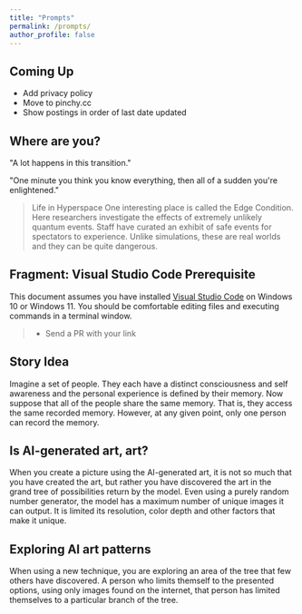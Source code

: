```yaml
---
title: "Prompts"
permalink: /prompts/
author_profile: false
---
```


## Coming Up

* Add privacy policy
* Move to pinchy.cc
* Show postings in order of last date updated

## Where are you?
"A lot happens in this transition."

"One minute you think you know everything, then all of a sudden you're enlightened."

> Life in Hyperspace
One interesting place is called the Edge Condition. Here researchers investigate the effects of extremely unlikely quantum events. Staff have curated an exhibit of safe events for spectators to experience. Unlike simulations, these are real worlds and they can be quite dangerous.

## Fragment: Visual Studio Code Prerequisite
This document assumes you have installed [Visual Studio Code](https://code.visualstudio.com/Download) on Windows 10 or Windows 11. You should be comfortable editing files and executing commands in a terminal window.

> * Send a PR with your link

## Story Idea
Imagine a set of people. They each have a distinct consciousness and self awareness and the personal experience is defined by their memory. Now suppose that all of the people share the same memory. That is, they access the same recorded memory. However, at any given point, only one person can record the memory. 

## Is AI-generated art, art?
When you create a picture using the AI-generated art, it is not so much that you have created the art, but rather you have discovered the art in the grand tree of possibilities return by the model. Even using a purely random number generator, the model has a maximum number of unique images it can output. It is limited its resolution, color depth and other factors that make it unique.

## Exploring AI art patterns
When using a new technique, you are exploring an area of the tree that few others have discovered. A person who limits themself to the presented options, using only images found on the internet, that person has limited themselves to a particular branch of the tree.